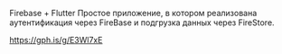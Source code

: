 Firebase + Flutter
Простое приложение, в котором реализована аутентификация через FireBase и подгрузка данных через FireStore.

https://gph.is/g/E3Wl7xE
